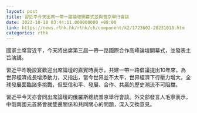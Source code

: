 ```yaml
---
layout: post
title: 習近平今天出席一帶一路論壇開幕式並與普京舉行會談
date: 2023-10-18 03:44:11.000000000 +08:00
link: https://news.rthk.hk/rthk/ch/component/k2/1723602-20231018.htm
categories: rthk
---
```


國家主席習近平，今天將出席第三屆一帶一路國際合作高峰論壇開幕式，並發表主旨演講。

習近平昨晚設宴歡迎出席論壇的嘉賓時表示，共建一帶一路倡議提出10年來，為世界經濟成長增添動力，又指出，當今世界並不太平，世界經濟下行壓力增大，全球發展面臨諸多挑戰，但堅信和平、發展、合作、共贏的歷史潮流不可阻擋。

習近平今天亦會同出席論壇的俄羅斯總統普京舉行會談。外交部發言人毛寧表示，中俄兩國元首將會就雙邊關係和共同關心的問題，深入交換意見。
